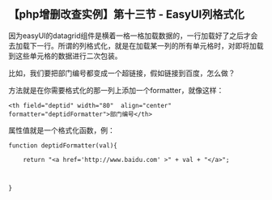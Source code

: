 ##  【php增删改查实例】第十三节 - EasyUI列格式化

因为easyUI的datagrid组件是横着一格一格加载数据的，一行加载好了之后才会去加载下一行。所谓的列格式化，就是在加载某一列的所有单元格时，对即将加载到这些单元格的数据进行二次包装。

比如，我们要把部门编号都变成一个超链接，假如链接到百度，怎么做？

方法就是在你需要格式化的那一列上添加一个formatter，就像这样：

    
    
    <th field="deptid" width="80"  align="center" formatter="deptidFormatter">部门编号</th>

属性值就是一个格式化函数，例：

    
    
    function deptidFormatter(val){
        return "<a href='http://www.baidu.com' >" + val + "</a>";
    
    }

